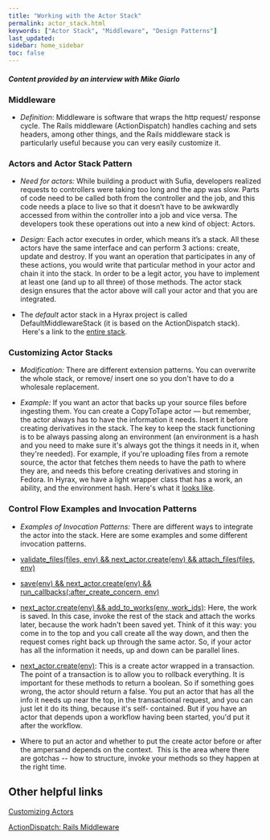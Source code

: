```yaml
---
title: "Working with the Actor Stack"
permalink: actor_stack.html
keywords: ["Actor Stack", "Middleware", "Design Patterns"]
last_updated:
sidebar: home_sidebar
toc: false
---
```


#### *Content provided by an interview with Mike Giarlo*

### Middleware

- _Definition_: Middleware is software that wraps the http request/ response cycle. The Rails middleware (ActionDispatch) handles caching and sets headers, among other things, and the Rails middleware stack is particularly useful because you can very easily customize it.


### Actors and Actor Stack Pattern

- _Need for actors:_ While building a product with Sufia, developers realized requests to controllers were taking too long and the app was slow. Parts of code need to be called both from the controller and the job, and this code needs a place to live so that it doesn’t have to be awkwardly accessed from within the controller into a job and vice versa. The developers took these operations out into a new kind of object: Actors.
 
- _Design:_ Each actor executes in order, which means it’s a stack. All these actors have the same interface and can perform 3 actions: create, update and destroy. If you want an operation that participates in any of these actions, you would write that particular method in your actor and chain it into the stack. In order to be a legit actor, you have to implement at least one (and up to all three) of those methods. The actor stack design ensures that the actor above will call your actor and that you are integrated.

- The _default_ actor stack in a Hyrax project is called DefaultMiddlewareStack (it is based on the ActionDispatch stack).  Here's a link to the [entire stack](https://github.com/samvera/hyrax/blob/master/app/services/hyrax/default_middleware_stack.rb).  

### Customizing Actor Stacks


- _Modification:_ There are different extension patterns. You can overwrite the whole
stack, or remove/ insert one so you don't have to do a wholesale replacement.


- _Example:_ If you want an actor that backs up your source files before ingesting them.
You can create a CopyToTape actor — but remember, the actor always has to
have the information it needs. Insert it before creating derivatives in the stack.
The key to keep the stack functioning is to be always passing along an
environment (an environment is a hash and you need to make sure it's always got
the things it needs in it, when they're needed). For example, if you're uploading
files from a remote source, the actor that fetches them needs to have the path to
where they are, and needs this before creating derivatives and storing in Fedora.
In Hyrax, we have a light wrapper class that has a work, an ability, and the
environment hash. Here's what it [looks like](https://github.com/samvera/hyrax/blob/master/app/actors/hyrax/actors/environment.rb).

### Control Flow Examples and Invocation Patterns

- _Examples of Invocation Patterns:_ There are different ways to integrate the actor into
the stack. Here are some examples and some different invocation patterns.
 - [validate_files(files, env) && next_actor.create(env) && attach_files(files, env)](https://github.com/samvera/hyrax/blob/master/app/actors/hyrax/actors/create_with_files_actor.rb#L10)
 - [save(env) && next_actor.create(env) && run_callbacks(:after_create_concern, env)](https://github.com/samvera/hyrax/blob/master/app/actors/hyrax/actors/base_actor.rb#L21)
 - [next_actor.create(env) && add_to_works(env, work_ids)](https://github.com/samvera/hyrax/blob/master/app/actors/hyrax/actors/add_to_work_actor.rb#L8): Here, the work is saved. In this case, invoke the rest of the stack and attach
the works later, because the work hadn't been saved yet. Think of it this way: you
come in to the top and you call create all the way down, and then the request
comes right back up through the same actor. So, if your actor has all the
information it needs, up and down can be parallel lines.

 - [ next_actor.create(env)](https://github.com/samvera/hyrax/blob/master/app/actors/hyrax/actors/transactional_request.rb#L11): This is a create actor wrapped in a transaction. The point
of a transaction is to allow you to rollback everything. It is important for these
methods to return a boolean. So if something goes wrong, the actor should return
a false. You put an actor that has all the info it needs up near the top, in the
transactional request, and you can just let it do its thing, because it's self-
contained. But if you have an actor that depends upon a workflow having been
started, you'd put it after the workflow.


* Where to put an actor and whether to put the create actor before or after the ampersand depends on the context.  This is the area where there are gotchas -- how to structure, invoke your methods so they happen at the right time.


## Other helpful links

[Customizing Actors](https://github.com/samvera/hyrax/wiki/Customizing-Actors)

[ActionDispatch: Rails Middleware](http://guides.rubyonrails.org/rails_on_rack.html#configuring-middleware-stack)
